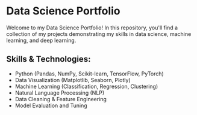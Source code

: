 # Data Science Portfolio

Welcome to my Data Science Portfolio! In this repository, you'll find a collection of my projects demonstrating my skills in data science, machine learning, and deep learning.

## Skills & Technologies:
- Python (Pandas, NumPy, Scikit-learn, TensorFlow, PyTorch)
- Data Visualization (Matplotlib, Seaborn, Plotly)
- Machine Learning (Classification, Regression, Clustering)
- Natural Language Processing (NLP)
- Data Cleaning & Feature Engineering
- Model Evaluation and Tuning
